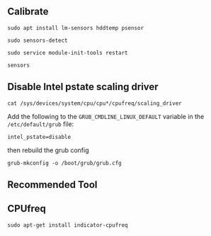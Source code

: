 ## Calibrate

```
sudo apt install lm-sensors hddtemp psensor

sudo sensors-detect

sudo service module-init-tools restart

sensors
```

## Disable Intel pstate scaling driver

```
cat /sys/devices/system/cpu/cpu*/cpufreq/scaling_driver
```

Add the following to the
`GRUB_CMDLINE_LINUX_DEFAULT` variable in the `/etc/default/grub` file:

```
intel_pstate=disable
```

 then rebuild the grub config

```
grub-mkconfig -o /boot/grub/grub.cfg
```

## Recommended Tool

## CPUfreq

```
sudo apt-get install indicator-cpufreq
```
